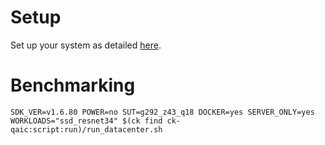 # Setup
Set up your system as detailed [here](https://github.com/krai/ck-qaic/blob/main/script/setup.docker/README.md).

# Benchmarking
```
SDK_VER=v1.6.80 POWER=no SUT=g292_z43_q18 DOCKER=yes SERVER_ONLY=yes WORKLOADS="ssd_resnet34" $(ck find ck-qaic:script:run)/run_datacenter.sh
```
